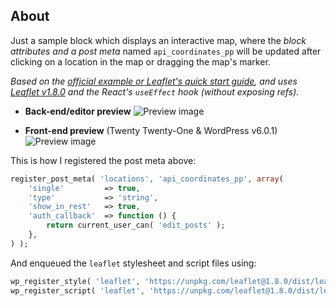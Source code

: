 ## About

Just a sample block which displays an interactive map, where the _block attributes and a post meta_ named `api_coordinates_pp` will be updated after clicking on a location in the map or dragging the map's marker.

*Based on the [official example or Leaflet's quick start guide](https://leafletjs.com/examples/quick-start/), and uses [Leaflet v1.8.0](https://leafletjs.com/download.html) and the React's `useEffect` hook (without exposing refs).*

* **Back-end/editor preview**
    ![Preview image](https://user-images.githubusercontent.com/47658419/183037526-a806c54a-6561-48b5-b460-b5c78eb7ae19.png)

* **Front-end preview** (Twenty Twenty-One & WordPress v6.0.1)
    ![Preview image](https://user-images.githubusercontent.com/47658419/183036412-fe2326c0-72bb-400c-8266-eef5aafc3775.png)

This is how I registered the post meta above:

```php
register_post_meta( 'locations', 'api_coordinates_pp', array(
	'single'         => true,
	'type'           => 'string',
	'show_in_rest'   => true,
	'auth_callback'  => function () {
		return current_user_can( 'edit_posts' );
	},
) );
```

And enqueued the `leaflet` stylesheet and script files using:

```php
wp_register_style( 'leaflet', 'https://unpkg.com/leaflet@1.8.0/dist/leaflet.css', array(), null );
wp_register_script( 'leaflet', 'https://unpkg.com/leaflet@1.8.0/dist/leaflet.js', array(), null );
```
